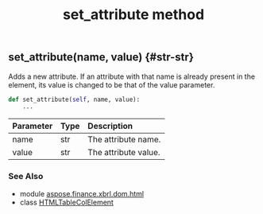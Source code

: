﻿---
title: set_attribute method
second_title: Aspose.Finance for Python via .NET API References
description: 
type: docs
weight: 110
url: /python-net/aspose.finance.xbrl.dom.html/htmltablecolelement/set_attribute/
is_root: false
---

## set_attribute(name, value) {#str-str}

Adds a new attribute. If an attribute with that name is already present in the element, its value is changed to be that of the value parameter.



```python
def set_attribute(self, name, value):
    ...
```


| Parameter | Type | Description |
| :- | :- | :- |
| name | str | The attribute name. |
| value | str | The attribute value. |



### See Also
* module [aspose.finance.xbrl.dom.html](../../)
* class [HTMLTableColElement](/finance/python-net/aspose.finance.xbrl.dom.html/htmltablecolelement)
